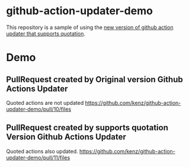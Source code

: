 # github-action-updater-demo
This repository is a sample of using the [new version of github action updater that supports quotation](https://github.com/kenz/github-actions-version-updater).

# Demo
## PullRequest created by Original version Github Actions Updater
Quoted actions are not updated
https://github.com/kenz/github-action-updater-demo/pull/10/files

## PullRequest created by supports quotation Version Github Actions Updater
Quoted actions also updated.
https://github.com/kenz/github-action-updater-demo/pull/11/files
